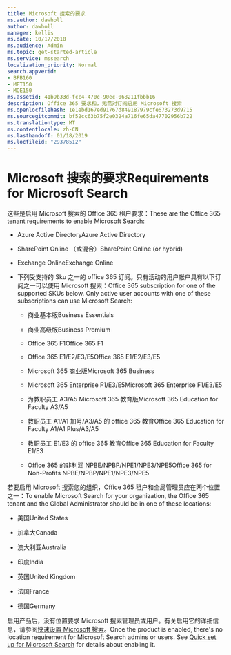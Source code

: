 ```yaml
---
title: Microsoft 搜索的要求
ms.author: dawholl
author: dawholl
manager: kellis
ms.date: 10/17/2018
ms.audience: Admin
ms.topic: get-started-article
ms.service: mssearch
localization_priority: Normal
search.appverid:
- BFB160
- MET150
- MOE150
ms.assetid: 41b9b33d-fcc4-470c-90ec-068211fbbb16
description: Office 365 要求和，无需对订阅启用 Microsoft 搜索
ms.openlocfilehash: 1e1ebd167ed91767d849187979cfe673273d9715
ms.sourcegitcommit: bf52cc63b75f2e0324a716fe65da47702956b722
ms.translationtype: MT
ms.contentlocale: zh-CN
ms.lasthandoff: 01/18/2019
ms.locfileid: "29378512"
---
```

# <a name="requirements-for-microsoft-search"></a><span data-ttu-id="20445-103">Microsoft 搜索的要求</span><span class="sxs-lookup"><span data-stu-id="20445-103">Requirements for Microsoft Search</span></span>

<span data-ttu-id="20445-104">这些是启用 Microsoft 搜索的 Office 365 租户要求：</span><span class="sxs-lookup"><span data-stu-id="20445-104">These are the Office 365 tenant requirements to enable Microsoft Search:</span></span> 
  
- <span data-ttu-id="20445-105">Azure Active Directory</span><span class="sxs-lookup"><span data-stu-id="20445-105">Azure Active Directory</span></span>
    
- <span data-ttu-id="20445-106">SharePoint Online （或混合）</span><span class="sxs-lookup"><span data-stu-id="20445-106">SharePoint Online (or hybrid)</span></span>
    
- <span data-ttu-id="20445-107">Exchange Online</span><span class="sxs-lookup"><span data-stu-id="20445-107">Exchange Online</span></span>
    
- <span data-ttu-id="20445-p101">下列受支持的 Sku 之一的 office 365 订阅。只有活动的用户帐户具有以下订阅之一可以使用 Microsoft 搜索：</span><span class="sxs-lookup"><span data-stu-id="20445-p101">Office 365 subscription for one of the supported SKUs below. Only active user accounts with one of these subscriptions can use Microsoft Search:</span></span>
    
  - <span data-ttu-id="20445-110">商业基本版</span><span class="sxs-lookup"><span data-stu-id="20445-110">Business Essentials</span></span>
    
  - <span data-ttu-id="20445-111">商业高级版</span><span class="sxs-lookup"><span data-stu-id="20445-111">Business Premium</span></span>
    
  - <span data-ttu-id="20445-112">Office 365 F1</span><span class="sxs-lookup"><span data-stu-id="20445-112">Office 365 F1</span></span>
    
  - <span data-ttu-id="20445-113">Office 365 E1/E2/E3/E5</span><span class="sxs-lookup"><span data-stu-id="20445-113">Office 365 E1/E2/E3/E5</span></span>
    
  - <span data-ttu-id="20445-114">Microsoft 365 商业版</span><span class="sxs-lookup"><span data-stu-id="20445-114">Microsoft 365 Business</span></span>
    
  - <span data-ttu-id="20445-115">Microsoft 365 Enterprise F1/E3/E5</span><span class="sxs-lookup"><span data-stu-id="20445-115">Microsoft 365 Enterprise F1/E3/E5</span></span>
    
  - <span data-ttu-id="20445-116">为教职员工 A3/A5 Microsoft 365 教育版</span><span class="sxs-lookup"><span data-stu-id="20445-116">Microsoft 365 Education for Faculty A3/A5</span></span>
    
  - <span data-ttu-id="20445-117">教职员工 A1/A1 加号/A3/A5 的 office 365 教育</span><span class="sxs-lookup"><span data-stu-id="20445-117">Office 365 Education for Faculty A1/A1 Plus/A3/A5</span></span>
    
  - <span data-ttu-id="20445-118">教职员工 E1/E3 的 office 365 教育</span><span class="sxs-lookup"><span data-stu-id="20445-118">Office 365 Education for Faculty E1/E3</span></span>
    
  - <span data-ttu-id="20445-119">Office 365 的非利润 NPBE/NPBP/NPE1/NPE3/NPE5</span><span class="sxs-lookup"><span data-stu-id="20445-119">Office 365 for Non-Profits NPBE/NPBP/NPE1/NPE3/NPE5</span></span>
    
<span data-ttu-id="20445-120">若要启用 Microsoft 搜索您的组织，Office 365 租户和全局管理员应在两个位置之一：</span><span class="sxs-lookup"><span data-stu-id="20445-120">To enable Microsoft Search for your organization, the Office 365 tenant and the Global Administrator should be in one of these locations:</span></span>
  
- <span data-ttu-id="20445-121">美国</span><span class="sxs-lookup"><span data-stu-id="20445-121">United States</span></span>
    
- <span data-ttu-id="20445-122">加拿大</span><span class="sxs-lookup"><span data-stu-id="20445-122">Canada</span></span>
    
- <span data-ttu-id="20445-123">澳大利亚</span><span class="sxs-lookup"><span data-stu-id="20445-123">Australia</span></span>
    
- <span data-ttu-id="20445-124">印度</span><span class="sxs-lookup"><span data-stu-id="20445-124">India</span></span>
    
- <span data-ttu-id="20445-125">英国</span><span class="sxs-lookup"><span data-stu-id="20445-125">United Kingdom</span></span>
    
- <span data-ttu-id="20445-126">法国</span><span class="sxs-lookup"><span data-stu-id="20445-126">France</span></span>
    
- <span data-ttu-id="20445-127">德国</span><span class="sxs-lookup"><span data-stu-id="20445-127">Germany</span></span>
    
<span data-ttu-id="20445-p102">启用产品后，没有位置要求 Microsoft 搜索管理员或用户。有关启用它的详细信息，请参阅[快速设置 Microsoft 搜索](quick-set-up.md)。</span><span class="sxs-lookup"><span data-stu-id="20445-p102">Once the product is enabled, there's no location requirement for Microsoft Search admins or users. See [Quick set up for Microsoft Search](quick-set-up.md) for details about enabling it.</span></span> 

  

